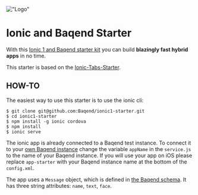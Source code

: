 !["Logo"](https://cdn.rawgit.com/Baqend/ionic1-starter/master/ionic_baqend.svg)
# Ionic and Baqend Starter

With this [Ionic 1 and Baqend starter kit](https://github.com/baqend/ionic1-starter) you can build **blazingly fast hybrid apps** in no time.

This starter is based on the [Ionic-Tabs-Starter](https://github.com/driftyco/ionic-starter-tabs).

## HOW-TO

The easiest way to use this starter is to use the ionic cli:

    $ git clone git@github.com:Baqend/ionic1-starter.git
    $ cd ionic1-starter
    $ npm install -g ionic cordova
    $ npm install
    $ ionic serve

 The ionic app is already connected to a Baqend test instance. To connect it to your [own Baqend instance](https://dashboard.baqend.com/register) change the variable `appName` in the `service.js` to the name of your Baqend instance. If you will use your app on iOS please
 replace `app-starter` with your Baqend instance name at the bottom of the `config.xml`.

 The app uses a `Message` object, which is defined in [the Baqend schema](https://www.baqend.com/guide/topics/schema/). It has three string attributes: `name`, `text`, `face`.  
